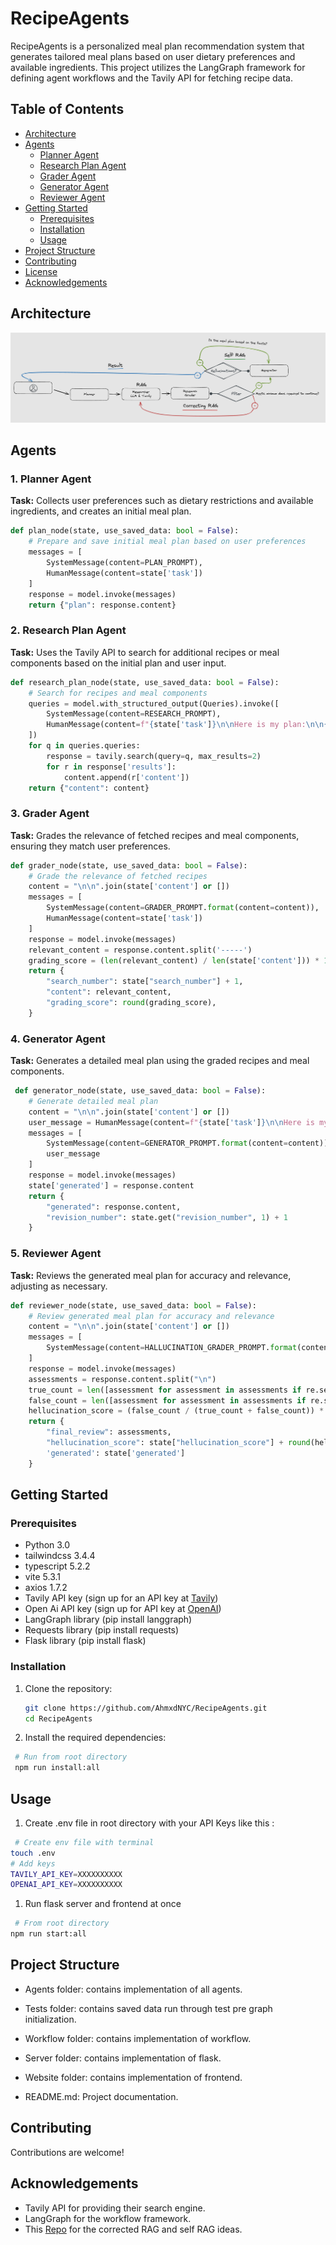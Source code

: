 # RecipeAgents

RecipeAgents is a personalized meal plan recommendation system that generates tailored meal plans based on user dietary preferences and available ingredients. This project utilizes the LangGraph framework for defining agent workflows and the Tavily API for fetching recipe data.

## Table of Contents

- [Architecture](#architecture)
- [Agents](#agents)
  - [Planner Agent](#1-planner-agent)
  - [Research Plan Agent](#2-research-plan-agent)
  - [Grader Agent](#3-grader-agent)
  - [Generator Agent](#4-generator-agent)
  - [Reviewer Agent](#5-reviewer-agent)
- [Getting Started](#getting-started)
  - [Prerequisites](#prerequisites)
  - [Installation](#installation)
  - [Usage](#usage)
- [Project Structure](#project-structure)
- [Contributing](#contributing)
- [License](#license)
- [Acknowledgements](#acknowledgements)

## Architecture

![Diagram](./website/public/diagram.png "Diagram")

## Agents

### 1. Planner Agent

**Task:** Collects user preferences such as dietary restrictions and available ingredients, and creates an initial meal plan.

```python
def plan_node(state, use_saved_data: bool = False):
    # Prepare and save initial meal plan based on user preferences
    messages = [
        SystemMessage(content=PLAN_PROMPT),
        HumanMessage(content=state['task'])
    ]
    response = model.invoke(messages)
    return {"plan": response.content}
```

### 2. Research Plan Agent

**Task:** Uses the Tavily API to search for additional recipes or meal components based on the initial plan and user input.

```python
def research_plan_node(state, use_saved_data: bool = False):
    # Search for recipes and meal components
    queries = model.with_structured_output(Queries).invoke([
        SystemMessage(content=RESEARCH_PROMPT),
        HumanMessage(content=f"{state['task']}\n\nHere is my plan:\n\n{state['plan']}")
    ])
    for q in queries.queries:
        response = tavily.search(query=q, max_results=2)
        for r in response['results']:
            content.append(r['content'])
    return {"content": content}
```

### 3. Grader Agent

**Task:** Grades the relevance of fetched recipes and meal components, ensuring they match user preferences.

```python
def grader_node(state, use_saved_data: bool = False):
    # Grade the relevance of fetched recipes
    content = "\n\n".join(state['content'] or [])
    messages = [
        SystemMessage(content=GRADER_PROMPT.format(content=content)),
        HumanMessage(content=state['task'])
    ]
    response = model.invoke(messages)
    relevant_content = response.content.split('-----')
    grading_score = (len(relevant_content) / len(state['content'])) * 100 if len(state['content']) > 0 else 0
    return {
        "search_number": state["search_number"] + 1,
        "content": relevant_content,
        "grading_score": round(grading_score),
    }
```

### 4. Generator Agent

**Task:** Generates a detailed meal plan using the graded recipes and meal components.

```python
 def generator_node(state, use_saved_data: bool = False):
    # Generate detailed meal plan
    content = "\n\n".join(state['content'] or [])
    user_message = HumanMessage(content=f"{state['task']}\n\nHere is my plan:\n\n{state['plan']}")
    messages = [
        SystemMessage(content=GENERATOR_PROMPT.format(content=content)),
        user_message
    ]
    response = model.invoke(messages)
    state['generated'] = response.content
    return {
        "generated": response.content,
        "revision_number": state.get("revision_number", 1) + 1
    }
```

### 5. Reviewer Agent

**Task:** Reviews the generated meal plan for accuracy and relevance, adjusting as necessary.

```python
def reviewer_node(state, use_saved_data: bool = False):
    # Review generated meal plan for accuracy and relevance
    content = "\n\n".join(state['content'] or [])
    messages = [
        SystemMessage(content=HALLUCINATION_GRADER_PROMPT.format(content=content, generated=state['generated']))
    ]
    response = model.invoke(messages)
    assessments = response.content.split("\n")
    true_count = len([assessment for assessment in assessments if re.search(r'\btrue\b', assessment, re.IGNORECASE)])
    false_count = len([assessment for assessment in assessments if re.search(r'\bfalse\b', assessment, re.IGNORECASE)])
    hellucination_score = (false_count / (true_count + false_count)) * 100 if (true_count + false_count) > 0 else 0
    return {
        "final_review": assessments,
        "hellucination_score": state["hellucination_score"] + round(hellucination_score),
        'generated': state['generated']
    }
```

## Getting Started

### Prerequisites

- Python 3.0
- tailwindcss 3.4.4
- typescript 5.2.2
- vite 5.3.1
- axios 1.7.2
- Tavily API key (sign up for an API key at [Tavily](https://api.tavily.com))
- Open Ai API key (sign up for API key at [OpenAI](https://openai.com/index/openai-api/))
- LangGraph library (pip install langgraph)
- Requests library (pip install requests)
- Flask library (pip install flask)

### Installation

1. Clone the repository:

   ```sh
   git clone https://github.com/AhmxdNYC/RecipeAgents.git
   cd RecipeAgents
   ```

2. Install the required dependencies:

```sh
 # Run from root directory
 npm run install:all
```

## Usage

1. Create .env file in root directory with your API Keys like this :

```sh
 # Create env file with terminal
touch .env
# Add keys
TAVILY_API_KEY=XXXXXXXXXX
OPENAI_API_KEY=XXXXXXXXXX
```

1. Run flask server and frontend at once

```sh
 # From root directory
npm run start:all
```

## Project Structure

- Agents folder: contains implementation of all agents.

- Tests folder: contains saved data run through test pre graph initialization.

- Workflow folder: contains implementation of workflow.

- Server folder: contains implementation of flask.

- Website folder: contains implementation of frontend.

- README.md: Project documentation.

## Contributing

Contributions are welcome!

## Acknowledgements

- Tavily API for providing their search engine.
- LangGraph for the workflow framework.
- This [Repo](https://github.com/mistralai/cookbook/tree/main/third_party/langchain) for the corrected RAG and self RAG ideas.
